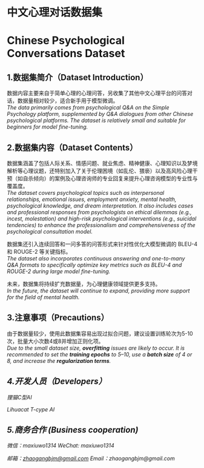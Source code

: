 # 中文心理对话数据集
# Chinese Psychological Conversations Dataset

## 1.数据集简介（Dataset Introduction）
数据内容主要来自于简单心理的心理问答，另收集了其他中文心理平台的问答对话，数据量相对较少，适合新手用于模型微调。<br>
_The data primarily comes from psychological Q&A on the Simple Psychology platform, supplemented by Q&A dialogues from other Chinese psychological platforms. The dataset is relatively small and suitable for beginners for model fine-tuning._

## 2.数据集内容（Dataset Contents）
数据集涵盖了包括人际关系、情感问题、就业焦虑、精神健康、心理知识以及梦境解析等心理议题，还特别加入了关于伦理困境（如乱伦、猥亵）以及高风险心理干预（如自杀倾向）的案例及心理咨询师的专业回复来提升心理咨询模型的专业性与覆盖度。<br>
_The dataset covers psychological topics such as interpersonal relationships, emotional issues, employment anxiety, mental health, psychological knowledge, and dream interpretation. It also includes cases and professional responses from psychologists on ethical dilemmas (e.g., incest, molestation) and high-risk psychological interventions (e.g., suicidal tendencies) to enhance the professionalism and comprehensiveness of the psychological consultation model._

数据集还引入连续回答和一问多答的问答形式来针对性优化大模型微调的 BLEU-4 和 ROUGE-2 等关键指标。<br>
_The dataset also incorporates continuous answering and one-to-many Q&A formats to specifically optimize key metrics such as BLEU-4 and ROUGE-2 during large model fine-tuning._

未来，数据集将持续扩充数据量，为心理健康领域提供更多支持。<br>
_In the future, the dataset will continue to expand, providing more support for the field of mental health._

## 3.注意事项（Precautions）
由于数据量较少，使用此数据集容易出现过拟合问题，建议设置训练轮次为5-10次，批量大小次数4或8并增加正则化项。<br>
<em> Due to the small dataset size, __overfitting__ issues are likely to occur. It is recommended to set the __training epochs__ to 5–10, use a __batch size__ of 4 or 8, and increase the __regularization terms__. <em>

## 4.开发人员（Developers）
狸猫C型AI<br>

_Lihuacat T-cype AI_

## 5.商务合作 (Business cooperation)
微信：maxiuwo1314     _WeChat: maxiuwo1314_ <br>

邮箱：zhaogangbjm@gmail.com     _Email：zhaogangbjm@gmail.com_

